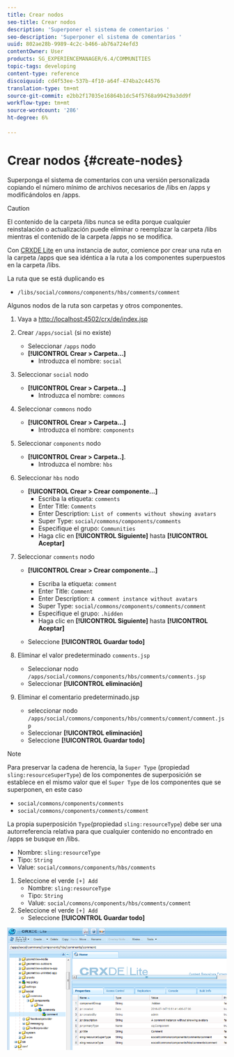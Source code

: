 ```yaml
---
title: Crear nodos
seo-title: Crear nodos
description: 'Superponer el sistema de comentarios '
seo-description: 'Superponer el sistema de comentarios '
uuid: 802ae28b-9989-4c2c-b466-ab76a724efd3
contentOwner: User
products: SG_EXPERIENCEMANAGER/6.4/COMMUNITIES
topic-tags: developing
content-type: reference
discoiquuid: cd4f53ee-537b-4f10-a64f-474ba2c44576
translation-type: tm+mt
source-git-commit: e2bb2f17035e16864b1dc54f5768a99429a3dd9f
workflow-type: tm+mt
source-wordcount: '286'
ht-degree: 6%

---
```



# Crear nodos {#create-nodes}

Superponga el sistema de comentarios con una versión personalizada copiando el número mínimo de archivos necesarios de /libs en /apps y modificándolos en /apps.

>[!CAUTION]
>
>El contenido de la carpeta /libs nunca se edita porque cualquier reinstalación o actualización puede eliminar o reemplazar la carpeta /libs mientras el contenido de la carpeta /apps no se modifica.

Con [CRXDE Lite](../../help/sites-developing/developing-with-crxde-lite.md) en una instancia de autor, comience por crear una ruta en la carpeta /apps que sea idéntica a la ruta a los componentes superpuestos en la carpeta /libs.

La ruta que se está duplicando es

* `/libs/social/commons/components/hbs/comments/comment`

Algunos nodos de la ruta son carpetas y otros componentes.

1. Vaya a [http://localhost:4502/crx/de/index.jsp](http://localhost:4502/crx/de/index.jsp)
1. Crear `/apps/social` (si no existe)
   * Seleccionar `/apps` nodo
   * **[!UICONTROL Crear > Carpeta...]**
      * Introduzca el nombre: `social`
1. Seleccionar `social` nodo
   * **[!UICONTROL Crear > Carpeta...]**
      * Introduzca el nombre: `commons`
1. Seleccionar `commons` nodo
   * **[!UICONTROL Crear > Carpeta...]**
      * Introduzca el nombre: `components`
1. Seleccionar `components` nodo
   * **[!UICONTROL Crear > Carpeta..]**.
      * Introduzca el nombre: `hbs`
1. Seleccionar `hbs` nodo
   * **[!UICONTROL Crear > Crear componente...]**
      * Escriba la etiqueta: `comments`
      * Enter Title: `Comments`
      * Enter Description: `List of comments without showing avatars`
      * Super Type: `social/commons/components/comments`
      * Especifique el grupo: `Communities`
      * Haga clic en **[!UICONTROL Siguiente]** hasta **[!UICONTROL Aceptar]**
1. Seleccionar `comments` nodo

   * **[!UICONTROL Crear > Crear componente...]**

      * Escriba la etiqueta: `comment`
      * Enter Title: `Comment`
      * Enter Description: `A comment instance without avatars`
      * Super Type: `social/commons/components/comments/comment`
      * Especifique el grupo: `.hidden`
      * Haga clic en **[!UICONTROL Siguiente]** hasta **[!UICONTROL Aceptar]**
   * Seleccione **[!UICONTROL Guardar todo]**
1. Eliminar el valor predeterminado `comments.jsp`
   * Seleccionar nodo `/apps/social/commons/components/hbs/comments/comments.jsp`
   * Seleccionar **[!UICONTROL eliminación]**
1. Eliminar el comentario predeterminado.jsp
   * seleccionar nodo `/apps/social/commons/components/hbs/comments/comment/comment.jsp`
   * Seleccionar **[!UICONTROL eliminación]**
   * Seleccione **[!UICONTROL Guardar todo]**

>[!NOTE]
>
>Para preservar la cadena de herencia, la `Super Type` (propiedad `sling:resourceSuperType`) de los componentes de superposición se establece en el mismo valor que el `Super Type` de los componentes que se superponen, en este caso
>
>* `social/commons/components/comments`
>* `social/commons/components/comments/comment`

>



La propia superposición `Type`(propiedad `sling:resourceType`) debe ser una autorreferencia relativa para que cualquier contenido no encontrado en /apps se busque en /libs.
* Nombre: `sling:resourceType`
* Tipo: `String`
* Value: `social/commons/components/hbs/comments`

1. Seleccione el verde `[+] Add`
   * Nombre: `sling:resourceType`
   * Tipo: `String`
   * Value: `social/commons/components/hbs/comments/comment`
1. Seleccione el verde `[+] Add`
   * Seleccione **[!UICONTROL Guardar todo]**

![climage_1-4](assets/chlimage_1-4.png)

